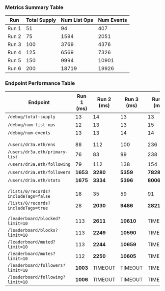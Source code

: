 ### Metrics Summary Table

| Run  | Total Supply | Num List Ops | Num Events |
|------|--------------|--------------|------------|
| Run 1| 51           | 94           | 407        |
| Run 2| 75           | 1594         | 2051       |
| Run 3| 100          | 3769         | 4376       |
| Run 4| 125          | 6569         | 7326       |
| Run 5| 150          | 9994         | 10901      |
| Run 6| 200          | 18719        | 19926      |


### Endpoint Performance Table

| Endpoint                                    | Run 1 (ms)     | Run 2 (ms)     | Run 3 (ms)     | Run 4 (ms)     | Run 5 (ms)     | Run 6 (ms)     |
|---------------------------------------------|----------------|----------------|----------------|----------------|----------------|----------------|
| `/debug/total-supply`                       | 13             | 14             | 13             | 13             | 14             | 15             |
| `/debug/num-list-ops`                       | 12             | 13             | 13             | 15             | 13             | 15             |
| `/debug/num-events`                         | 13             | 13             | 14             | 14             | 13             | 14             |
|                                             |                |                |                |                |                |                |
|                                             |                |                |                |                |                |                |
| `/users/dr3a.eth/ens`                       | 88             | 112            | 100            | 236            | 86             | 87             |
| `/users/dr3a.eth/primary-list`              | 76             | 83             | 99             | 238            | 130            | 181            |
| `/users/dr3a.eth/following`                 | 79             | 112            | 138            | 154            | 166            | 264            |
| `/users/dr3a.eth/followers`                 | **1653**       | **3280**       | **5359**       | **7828**       | **10262**      | **15821**      |
| `/users/dr3a.eth/stats`                     | **1675**       | **3334**       | **5396**       | **8006**       | **10823**      | **16049**      |
|                                             |                |                |                |                |                |                |
|                                             |                |                |                |                |                |                |
| `/lists/0/records?includeTags=false`        | 18             | 35             | 59             | 91             | 130            | 221            |
| `/lists/0/records?includeTags=true`         | 28             | **2030**       | **9486**       | **28215**      | TIMEOUT        | TIMEOUT        |
|                                             |                |                |                |                |                |                |
|                                             |                |                |                |                |                |                |
| `/leaderboard/blocked?limit=10`             | 113            | **2611**       | **10610**      | TIMEOUT        | TIMEOUT        | TIMEOUT        |
| `/leaderboard/blocks?limit=10`              | 113            | **2249**       | **10590**      | TIMEOUT        | TIMEOUT        | TIMEOUT        |
| `/leaderboard/muted?limit=10`               | 113            | **2244**       | **10659**      | TIMEOUT        | TIMEOUT        | TIMEOUT        |
| `/leaderboard/mutes?limit=10`               | 112            | **2250**       | **10605**      | TIMEOUT        | TIMEOUT        | TIMEOUT        |
| `/leaderboard/followers?limit=10`           | **1003**       | TIMEOUT        | TIMEOUT        | TIMEOUT        | TIMEOUT        | TIMEOUT        |
| `/leaderboard/following?limit=10`           | **1006**       | TIMEOUT        | TIMEOUT        | TIMEOUT        | TIMEOUT        | TIMEOUT        |
